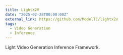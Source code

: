 ```yaml
---
title: LightX2V
date: "2025-02-28T00:00:00Z"
external_link: https://github.com/ModelTC/lightx2v
tags:
  - Video Generation
  - Inference
---
```


Light Video Generation Inference Framework.

<!--more-->
